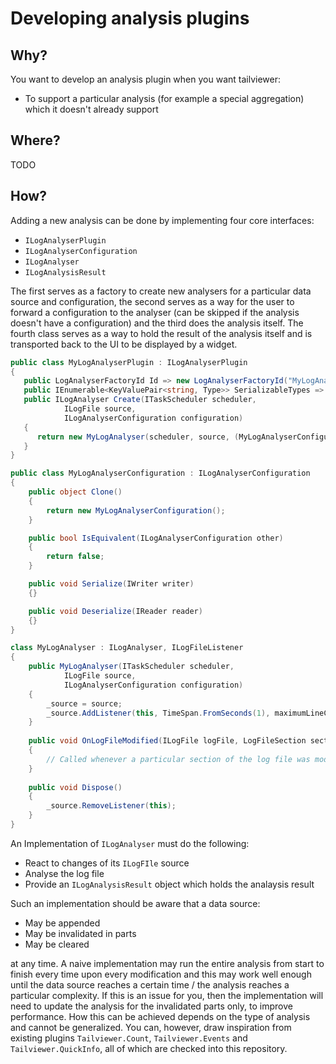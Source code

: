 # Developing analysis plugins

## Why?

You want to develop an analysis plugin when you want tailviewer:
- To support a particular analysis (for example a special aggregation) which it doesn't already support

## Where?

TODO

## How?

Adding a new analysis can be done by implementing four core interfaces:
- `ILogAnalyserPlugin`
- `ILogAnalyserConfiguration` 
- `ILogAnalyser`
- `ILogAnalysisResult`

The first serves as a factory to create new analysers for a particular data source and configuration, the second serves as a way for the user to forward a configuration to the analyser (can be skipped if the analysis doesn't have a configuration) and the third does the analysis itself. The fourth class serves as a way to hold the result of the analysis itself and is transported back to the UI to be displayed by a widget.

```csharp
public class MyLogAnalyserPlugin : ILogAnalyserPlugin
{
   public LogAnalyserFactoryId Id => new LogAnalyserFactoryId("MyLogAnalyserPlugin");
   public IEnumerable<KeyValuePair<string, Type>> SerializableTypes => new Dictionary<string, Type>{ { "MyLogAnalyserConfiguration", typeof(MyLogAnalyserConfiguration) } };
   public ILogAnalyser Create(ITaskScheduler scheduler,
			ILogFile source,
			ILogAnalyserConfiguration configuration)
   {
      return new MyLogAnalyser(scheduler, source, (MyLogAnalyserConfiguration)configuration);
   }
}
```

```csharp
public class MyLogAnalyserConfiguration : ILogAnalyserConfiguration
{
	public object Clone()
	{
		return new MyLogAnalyserConfiguration();
	}

	public bool IsEquivalent(ILogAnalyserConfiguration other)
	{
		return false;
	}

	public void Serialize(IWriter writer)
	{}

	public void Deserialize(IReader reader)
	{}
}
```

```csharp
class MyLogAnalyser : ILogAnalyser, ILogFileListener
{
	public MyLogAnalyser(ITaskScheduler scheduler,
			ILogFile source,
			ILogAnalyserConfiguration configuration)
	{
		_source = source;
		_source.AddListener(this, TimeSpan.FromSeconds(1), maximumLineCount: 1000);
	}
	
	public void OnLogFileModified(ILogFile logFile, LogFileSection section)
	{
		// Called whenever a particular section of the log file was modified
	}
	
	public void Dispose()
	{
		_source.RemoveListener(this);
	}
}
```

An Implementation of `ILogAnalyser` must do the following:
- React to changes of its `ILogFIle` source
- Analyse the log file
- Provide an `ILogAnalysisResult` object which holds the analaysis result

Such an implementation should be aware that a data source:
- May be appended
- May be invalidated in parts
- May be cleared  

at any time. A naive implementation may run the entire analysis from start to finish every time upon every modification and this may work well enough until the data source reaches a certain time / the analysis reaches a particular complexity. If this is an issue for you, then the implementation will need to update the analysis for the invalidated parts only, to improve performance. How this can be achieved depends on the type of analysis and cannot be generalized. You can, however, draw inspiration from existing plugins `Tailviewer.Count`, `Tailviewer.Events` and `Tailviewer.QuickInfo`, all of which are checked into this repository.
